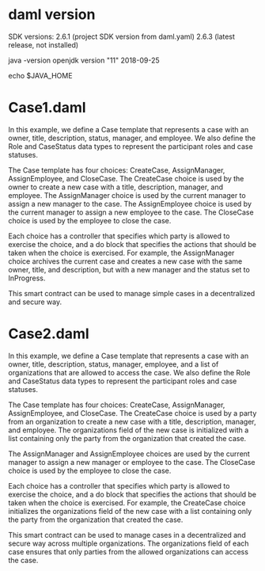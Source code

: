 #  daml version
SDK versions:
  2.6.1  (project SDK version from daml.yaml)
  2.6.3  (latest release, not installed)

java -version
openjdk version "11" 2018-09-25

echo $JAVA_HOME

# Case1.daml

In this example, we define a Case template that represents a case with an owner, title, description, status, manager, and employee. We also define the Role and CaseStatus data types to represent the participant roles and case statuses.

The Case template has four choices: CreateCase, AssignManager, AssignEmployee, and CloseCase. The CreateCase choice is used by the owner to create a new case with a title, description, manager, and employee. The AssignManager choice is used by the current manager to assign a new manager to the case. The AssignEmployee choice is used by the current manager to assign a new employee to the case. The CloseCase choice is used by the employee to close the case.

Each choice has a controller that specifies which party is allowed to exercise the choice, and a do block that specifies the actions that should be taken when the choice is exercised. For example, the AssignManager choice archives the current case and creates a new case with the same owner, title, and description, but with a new manager and the status set to InProgress.

This smart contract can be used to manage simple cases in a decentralized and secure way.

# Case2.daml

In this example, we define a Case template that represents a case with an owner, title, description, status, manager, employee, and a list of organizations that are allowed to access the case. We also define the Role and CaseStatus data types to represent the participant roles and case statuses.

The Case template has four choices: CreateCase, AssignManager, AssignEmployee, and CloseCase. The CreateCase choice is used by a party from an organization to create a new case with a title, description, manager, and employee. The organizations field of the new case is initialized with a list containing only the party from the organization that created the case.

The AssignManager and AssignEmployee choices are used by the current manager to assign a new manager or employee to the case. The CloseCase choice is used by the employee to close the case.

Each choice has a controller that specifies which party is allowed to exercise the choice, and a do block that specifies the actions that should be taken when the choice is exercised. For example, the CreateCase choice initializes the organizations field of the new case with a list containing only the party from the organization that created the case.

This smart contract can be used to manage cases in a decentralized and secure way across multiple organizations. The organizations field of each case ensures that only parties from the allowed organizations can access the case.

